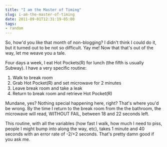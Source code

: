 ```yaml
---
title: "I am the Master of Timing"
slug: i-am-the-master-of-timing
date: 2011-09-01T12:31:19-05:00
tags:
- random
---
```

So, how'd you like that month of non-blogging? I didn't think I could do it, but it turned out to be not so difficult. Yay me! Now that that's out of the way, let me weave you a tale.

Four days a week, I eat Hot Pockets(R) for lunch (the fifth is usually Subway). I have a very specific routine:

1) Walk to break room
2) Grab Hot Pocket(R) and set microwave for 2 minutes
3) Leave break room and take a leak
4) Return to break room and retrieve Hot Pocket(R)

Mundane, yes? Nothing special happening here, right? That's where you'd be wrong. By the time I return to the break room from the the bathroom, the microwave will read, WITHOUT FAIL, between 18 and 22 seconds left.

This routine, with all the variables (how fast I walk, how much I need to piss, people I might bump into along the way, etc), takes 1 minute and 40 seconds with an error rate of -2/+2 seconds. That's pretty damn good if you ask me.
